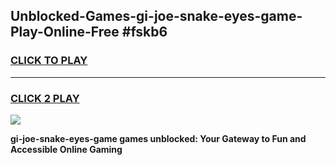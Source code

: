 
## Unblocked-Games-gi-joe-snake-eyes-game-Play-Online-Free #fskb6
<h3>
<a href="https://us.freeplayer.one?title=gi-joe-snake-eyes-game&ref=10M">CLICK TO PLAY</a></h3>
<hr>

<h3>
<a href="https://us.freeplayer.one?title=gi-joe-snake-eyes-game&ref=10M">CLICK 2 PLAY</a>
  
</h3>

<a href="https://us.freeplayer.one?title=gi-joe-snake-eyes-game&ref=10M"><img src="https://clearcache.store/games.png"></a>


**gi-joe-snake-eyes-game games unblocked: Your Gateway to Fun and Accessible Online Gaming**
